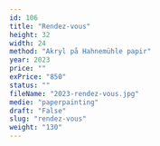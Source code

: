 ```yaml
---
id: 106
title: "Rendez-vous"
height: 32
width: 24
method: "Akryl på Hahnemühle papir"
year: 2023
price: ""
exPrice: "850"
status: ""
fileName: "2023-rendez-vous.jpg"
medie: "paperpainting"
draft: "False"
slug: "rendez-vous"
weight: "130"
---
```

